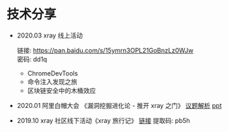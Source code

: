 # 技术分享
  - 2020.03 xray 线上活动 
  
    链接: https://pan.baidu.com/s/15ymrn3OPL21GoBnzLz0WJw  
    密码: dd1q

    - ChromeDevTools
    - 命令注入发现之旅
    - 区块链安全中的木桶效应

  - 2020.01 阿里白帽大会 《漏洞挖掘进化论 - 推开 xray 之门》 [议题解析](https://mp.weixin.qq.com/s/B00EKSGRwit2Kg8uNwcZpw) [ppt](https://files.alicdn.com/tpsservice/dae52ac33f6f3eb2f142ca7a150ec75c.pdf)
  - 2019.10 xray 社区线下活动《xray 旅行记》 [链接](https://pan.baidu.com/s/1_FRo9XPRIgtJvh_3lAz8WQ) 提取码: pb5h
 
